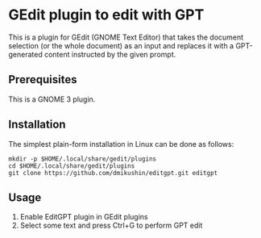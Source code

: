 # GEdit plugin to edit with GPT

This is a plugin for GEdit (GNOME Text Editor) that takes the document selection (or the whole document) as an input and replaces it with a GPT-generated content instructed by the given prompt.


## Prerequisites

This is a GNOME 3 plugin.


## Installation

The simplest plain-form installation in Linux can be done as follows:

```
mkdir -p $HOME/.local/share/gedit/plugins
cd $HOME/.local/share/gedit/plugins
git clone https://github.com/dmikushin/editgpt.git editgpt
```


## Usage

1. Enable EditGPT plugin in GEdit plugins
2. Select some text and press Ctrl+G to perform GPT edit
